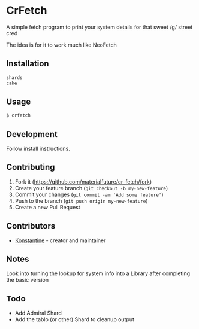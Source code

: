 # CrFetch

A simple fetch program to print your system details for that sweet /g/ street cred

The idea is for it to work much like NeoFetch

## Installation

``` sh
shards
cake
```

## Usage

``` sh
$ crfetch
```

## Development

Follow install instructions.

## Contributing

1. Fork it (<https://github.com/materialfuture/cr_fetch/fork>)
2. Create your feature branch (`git checkout -b my-new-feature`)
3. Commit your changes (`git commit -am 'Add some feature'`)
4. Push to the branch (`git push origin my-new-feature`)
5. Create a new Pull Request

## Contributors

- [Konstantine](https://github.com/materialfuture) - creator and maintainer

## Notes

Look into turning the lookup for system info into a Library after completing the
basic version

## Todo

- Add Admiral Shard
- Add the tablo (or other) Shard to cleanup output
